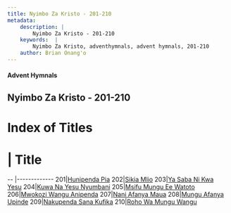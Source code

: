 ```yaml
---
title: Nyimbo Za Kristo - 201-210
metadata:
    description: |
        Nyimbo Za Kristo - 201-210
    keywords:  |
        Nyimbo Za Kristo, adventhymnals, advent hymnals, 201-210
    author: Brian Onang'o
---
```


#### Advent Hymnals
## Nyimbo Za Kristo - 201-210

# Index of Titles
# | Title                        
-- |-------------
201|[Hunipenda Pia](/nyimbo-za-kristo/201-220/201-210/Hunipenda-Pia)
202|[Sikia Mlio](/nyimbo-za-kristo/201-220/201-210/Sikia-Mlio)
203|[Ya Saba Ni Kwa Yesu](/nyimbo-za-kristo/201-220/201-210/Ya-Saba-Ni-Kwa-Yesu)
204|[Kuwa Na Yesu Nyumbani](/nyimbo-za-kristo/201-220/201-210/Kuwa-Na-Yesu-Nyumbani)
205|[Msifu Mungu Ee Watoto](/nyimbo-za-kristo/201-220/201-210/Msifu-Mungu-Ee-Watoto)
206|[Mwokozi Wangu Anipenda](/nyimbo-za-kristo/201-220/201-210/Mwokozi-Wangu-Anipenda)
207|[Nani Afanya Maua](/nyimbo-za-kristo/201-220/201-210/Nani-Afanya-Maua)
208|[Mungu Afanya Upinde](/nyimbo-za-kristo/201-220/201-210/Mungu-Afanya-Upinde)
209|[Nakupenda Sana Kufika](/nyimbo-za-kristo/201-220/201-210/Nakupenda-Sana-Kufika)
210|[Roho Wa Mungu Wangu](/nyimbo-za-kristo/201-220/201-210/Roho-Wa-Mungu-Wangu)